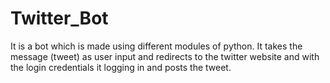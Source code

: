 # Twitter_Bot
It is a bot which is made using different modules of python. It takes the message (tweet) as user input and redirects to the twitter website and with the login credentials it logging in and posts the tweet.
